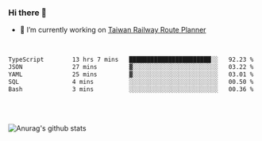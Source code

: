 ### Hi there 👋

- 🔭 I’m currently working on [Taiwan Railway Route Planner](https://github.com/Taiwan-Railway-Route-Planner)

<br/>

<!--START_SECTION:waka-->

```txt
TypeScript        13 hrs 7 mins   ███████████████████████░░   92.23 %
JSON              27 mins         ▓░░░░░░░░░░░░░░░░░░░░░░░░   03.22 %
YAML              25 mins         ▓░░░░░░░░░░░░░░░░░░░░░░░░   03.01 %
SQL               4 mins          ░░░░░░░░░░░░░░░░░░░░░░░░░   00.50 %
Bash              3 mins          ░░░░░░░░░░░░░░░░░░░░░░░░░   00.36 %
```

<!--END_SECTION:waka-->

<br/>
<br/>

![Anurag's github stats](https://github-readme-stats.vercel.app/api?username=DepickereSven&show_icons=true&theme=tokyonight)



<!--
**DepickereSven/DepickereSven** is a ✨ _special_ ✨ repository because its `README.md` (this file) appears on your GitHub profile.

Here are some ideas to get you started:

- 🔭 I’m currently working on ...
- 🌱 I’m currently learning ...
- 👯 I’m looking to collaborate on ...
- 🤔 I’m looking for help with ...
- 💬 Ask me about ...
- 📫 How to reach me: ...
- 😄 Pronouns: ...
- ⚡ Fun fact: ...
-->

